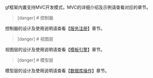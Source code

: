 gf框架内置支持MVC开发模式，MVC的详细介绍及示例请查看对应的章节。

>[danger] # 控制器	

控制器的设计及使用说明请查看【[服务注册](服务注册.md)】章节。

>[danger] # 视图层

视图层的设计及使用说明请查看【[模板引擎](模板引擎.md)】章节。

>[danger] # 模型层	

模型层的设计及使用说明请查看【[数据库操作](数据库ORM.md)】章节。